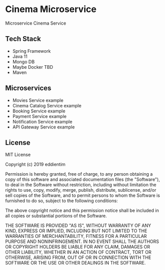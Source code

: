 # Cinema Microservice
Microservice Cinema Service


## Tech Stack 
- Spring Framework 
- Java 11 
- Mongo DB 
- Maybe Docker TBD
- Maven 

## Microservices

- Movies Service example
- Cinema Catalog Service example
- Booking Service example
- Payment Service example
- Notification Service example
- API Gateway Service example


## License 
MIT License

Copyright (c) 2019 eddientim

Permission is hereby granted, free of charge, to any person obtaining a copy
of this software and associated documentation files (the "Software"), to deal
in the Software without restriction, including without limitation the rights
to use, copy, modify, merge, publish, distribute, sublicense, and/or sell
copies of the Software, and to permit persons to whom the Software is
furnished to do so, subject to the following conditions:

The above copyright notice and this permission notice shall be included in all
copies or substantial portions of the Software.

THE SOFTWARE IS PROVIDED "AS IS", WITHOUT WARRANTY OF ANY KIND, EXPRESS OR
IMPLIED, INCLUDING BUT NOT LIMITED TO THE WARRANTIES OF MERCHANTABILITY,
FITNESS FOR A PARTICULAR PURPOSE AND NONINFRINGEMENT. IN NO EVENT SHALL THE
AUTHORS OR COPYRIGHT HOLDERS BE LIABLE FOR ANY CLAIM, DAMAGES OR OTHER
LIABILITY, WHETHER IN AN ACTION OF CONTRACT, TORT OR OTHERWISE, ARISING FROM,
OUT OF OR IN CONNECTION WITH THE SOFTWARE OR THE USE OR OTHER DEALINGS IN THE
SOFTWARE.

